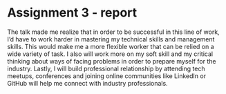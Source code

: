 # Assignment 3 - report

The talk made me realize that in order to be successful in this line of work, I’d have to work harder in mastering my technical skills and management skills. This would make me a more flexible worker that can be relied on a wide variety of task. I also will work more on my soft skill and my critical thinking about ways of facing problems in order to prepare myself for the industry. Lastly, I will build professional relationship by attending tech meetups, conferences and joining online communities like LinkedIn or GitHub will help me connect with industry professionals. 
